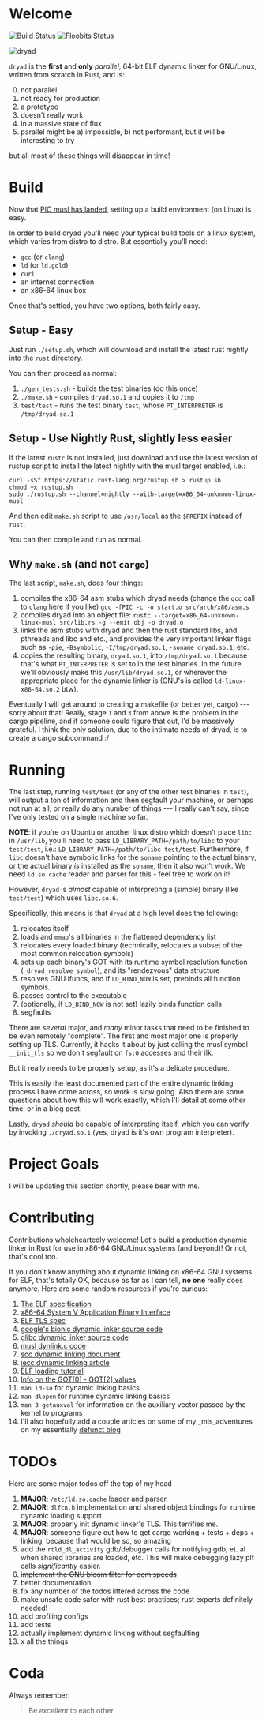 # Welcome

[![Build Status](https://travis-ci.org/m4b/dryad.svg?branch=master)](https://travis-ci.org/m4b/dryad) [![Floobits Status](https://floobits.com/m4b/dryad.svg)](https://floobits.com/m4b/dryad/redirect)

![dryad](doc/dryad.jpg)

`dryad` is the **first** and **only** _parallel_, 64-bit ELF dynamic linker for GNU/Linux, written from scratch in Rust, and is:

0. not parallel
1. not ready for production
2. a prototype
3. doesn't really work
4. in a massive state of flux
5. parallel might be a) impossible, b) not performant, but it will be interesting to try

but ~~all~~ most of these things will disappear in time!

# Build

Now that [PIC musl has landed](https://internals.rust-lang.org/t/static-binary-support-in-rust/2011/55), setting up a build environment (on Linux) is easy.  

In order to build dryad you'll need your typical build tools on a linux system, which varies from distro to distro.  But essentially you'll need:

- `gcc` (or `clang`)
- `ld` (or `ld.gold`)
- `curl`
- an internet connection
- an x86-64 linux box

Once that's settled, you have two options, both fairly easy.

## Setup - Easy

Just run `./setup.sh`, which will download and install the latest rust nightly into the `rust` directory.

You can then proceed as normal:

1. `./gen_tests.sh` - builds the test binaries (do this once)
2. `./make.sh` - compiles `dryad.so.1` and copies it to `/tmp`
3. `test/test` - runs the test binary `test`, whose `PT_INTERPRETER` is `/tmp/dryad.so.1`

## Setup - Use Nightly Rust, slightly less easier

If the latest `rustc` is not installed, just download and use the latest version of rustup script to install the latest nightly with the musl target enabled, i.e.:

```
curl -sSf https://static.rust-lang.org/rustup.sh > rustup.sh
chmod +x rustup.sh
sudo ./rustup.sh --channel=nightly --with-target=x86_64-unknown-linux-musl
```

And then edit `make.sh` script to use `/usr/local` as the `$PREFIX` instead of `rust`.

You can then compile and run as normal.

## Why `make.sh` (and not `cargo`)

The last script, `make.sh`, does four things:

1. compiles the x86-64 asm stubs which dryad needs (change the `gcc` call to `clang` here if you like) `gcc -fPIC -c -o start.o src/arch/x86/asm.s`
2. compiles dryad into an object file: `rustc --target=x86_64-unknown-linux-musl src/lib.rs -g --emit obj -o dryad.o`
3. links the asm stubs with dryad and then the rust standard libs, and pthreads and libc and etc., and provides the very important linker flags such as `-pie`, `-Bsymbolic`, `-I/tmp/dryad.so.1`, `-soname dryad.so.1`, etc.
4. copies the resulting binary, `dryad.so.1`, into `/tmp/dryad.so.1` because that's what `PT_INTERPRETER` is set to in the test binaries. In the future we'll obviously make this `/usr/lib/dryad.so.1`, or wherever the appropriate place for the dynamic linker is (GNU's is called `ld-linux-x86-64.so.2` btw).

Eventually I will get around to creating a makefile (or better yet, cargo) --- sorry about that!  Really, stage `1` and `3` from above is the problem in the cargo pipeline, and if someone could figure that out, I'd be massively grateful.  I think the only solution, due to the intimate needs of dryad, is to create a cargo subcommand :/

# Running

The last step, running `test/test` (or any of the other test binaries in `test`), will output a ton of information and then segfault your machine, or perhaps not run at all, or really do any number of things --- I really can't say, since I've only tested on a single machine so far.

**NOTE**: if you're on Ubuntu or another linux distro which doesn't place `libc` in `/usr/lib`, you'll need to pass `LD_LIBRARY_PATH=/path/to/libc` to your `test/test`, i.e.: `LD_LIBRARY_PATH=/path/to/libc test/test`.  Furthermore, if `libc` doesn't have symbolic links for the `soname` pointing to the actual binary, or the actual binary _is_ installed as the `soname`, then it also won't work.  We need `ld.so.cache` reader and parser for this - feel free to work on it!

However, `dryad` is _almost_ capable of interpreting a (simple) binary (like `test/test`) which uses `libc.so.6`.

Specifically, this means is that `dryad` at a high level does the following:

1. relocates itself
2. loads and `mmap`'s all binaries in the flattened dependency list
3. relocates every loaded binary (technically, relocates a subset of the most common relocation symbols)
4. sets up each binary's GOT with its runtime symbol resolution function (`_dryad_resolve_symbol`), and its "rendezvous" data structure
5. resolves GNU ifuncs, and if `LD_BIND_NOW` is set, prebinds all function symbols.
5. passes control to the executable
6. (optionally, if `LD_BIND_NOW` is not set) lazily binds function calls
7. segfaults

There are _several_ major, and _many_ minor tasks that need to be finished to be even remotely "complete".  The first and most major one is properly setting up TLS.  Currently, it hacks it about by just calling the musl symbol `__init_tls` so we don't segfault on `fs:0` accesses and their ilk.

But it really needs to be properly setup, as it's a delicate procedure.

This is easily the least documented part of the entire dynamic linking process I have come across, so work is slow going.  Also there are some questions about how this will work exactly, which I'll detail at some other time, or in a blog post.

Lastly, `dryad` _should_ be capable of interpreting itself, which you can verify by invoking `./dryad.so.1` (yes, dryad is it's own program interpreter).

# Project Goals

I will be updating this section shortly, please bear with me.

# Contributing

Contributions wholeheartedly welcome!  Let's build a production dynamic linker in Rust for use in x86-64 GNU/Linux systems (and beyond)!  Or not, that's cool too.

If you don't know anything about dynamic linking on x86-64 GNU systems for ELF, that's totally OK, because as far as I can tell, **no one** really does anymore. Here are some random resources if you're curious:

1. [The ELF specification](http://flint.cs.yale.edu/cs422/doc/ELF_Format.pdf)
2. [x86-64 System V Application Binary Interface](http://www.x86-64.org/documentation/abi.pdf)
3. [ELF TLS spec](http://people.redhat.com/aoliva/writeups/TLS/RFC-TLSDESC-x86.txt)
3. [google's bionic dynamic linker source code](http://github.com/android/platform_bionic/)
4. [glibc dynamic linker source code](https://fossies.org/dox/glibc-2.22/rtld_8c_source.html)
5. [musl dynlink.c code](http://git.musl-libc.org/cgit/musl/tree/ldso/dynlink.c)
6. [sco dynamic linking document](http://www.sco.com/developers/gabi/latest/ch5.dynamic.html)
7. [iecc dynamic linking article](http://www.iecc.com/linker/linker10.html)
8. [ELF loading tutorial](http://www.gelato.unsw.edu.au/IA64wiki/LoadingELFFiles)
9. [Info on the GOT[0] - GOT[2] values](http://users.eecs.northwestern.edu/~kch479/docs/notes/linking.html)
10. `man ld-so` for dynamic linking basics
11. `man dlopen` for runtime dynamic linking basics
12. `man 3 getauxval` for information on the auxiliary vector passed by the kernel to programs
13. I'll also hopefully add a couple articles on some of my _mis_adventures on my essentially [defunct blog](http://www.m4b.io)

# TODOs

Here are some major todos off the top of my head

1. **MAJOR**: `/etc/ld.so.cache` loader and parser
2. **MAJOR**: `dlfcn.h` implementation and shared object bindings for runtime dynamic loading support
3. **MAJOR**: properly init dynamic linker's TLS.  This terrifies me.
4. **MAJOR**: someone figure out how to get cargo working + tests + deps + linking, because that would be so, so amazing
5. add the `rtld_dl_activity` gdb/debugger calls for notifying gdb, et. al when shared libraries are loaded, etc.  This will make debugging lazy plt calls _significantly_ easier.
5. ~~implement the GNU bloom filter for dem speeds~~
6. better documentation
7. fix any number of the todos littered across the code
8. make unsafe code safer with rust best practices; rust experts definitely needed!
9. add profiling configs
10. add tests
11. actually implement dynamic linking without segfaulting
12. x all the things

# Coda

Always remember:
> Be _excellent_ to each other
